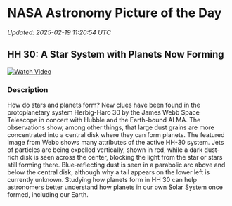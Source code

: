 # NASA Astronomy Picture of the Day

_Updated: 2025-02-19 11:20:54 UTC_

## HH 30: A Star System with Planets Now Forming

[![Watch Video](https://img.youtube.com/vi/https://apod.nasa.gov/apod/image/2502/HH30_Webb_960.jpg/0.jpg)](https://apod.nasa.gov/apod/image/2502/HH30_Webb_960.jpg)

### Description

How do stars and planets form? New clues have been found in the protoplanetary system Herbig-Haro 30 by the James Webb Space Telescope in concert with Hubble and the Earth-bound ALMA.  The observations show, among other things, that large dust grains are more concentrated into a central disk where they can form planets. The featured image from Webb shows many attributes of the active HH-30 system. Jets of particles are being expelled vertically, shown in red, while a dark dust-rich disk is seen across the center, blocking the light from the star or stars still forming there. Blue-reflecting dust is seen in a parabolic arc above and below the central disk, although why a tail appears on the lower left is currently unknown. Studying how planets form in HH 30 can help astronomers better understand how planets in our own Solar System once formed, including our Earth.

